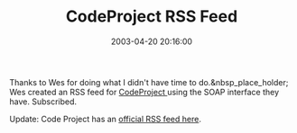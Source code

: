 ﻿---
layout: post
title: "CodeProject RSS Feed"
comments: false
date: 2003-04-20 20:16:00
updated: 2004-08-27 22:36:00
categories:
 - Technology
subtext-id: 53fae725-f8b1-41a1-b089-a2aaa68cedf6
alias: /blog/CodeProject-RSS-Feed.aspx
---


Thanks to Wes for doing what I didn't have time to do.&nbsp_place_holder; Wes created an RSS feed for [CodeProject ](http://www.codeproject.com)using the SOAP interface they have. Subscribed.

Update: Code Project has an [official RSS feed here](http://www.codeproject.com/webservices/articlerss.aspx ).
